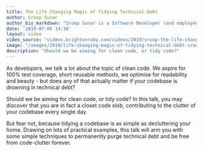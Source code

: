 ```yaml
---
title: The Life Changing Magic of Tidying Technical Debt
author: Sroop Sunar
author_bio_markdown: "Sroop Sunar is a Software Developer (and employee #1) at Peg. Before that, she worked at Thoughtbot, and in a previous life was an illustrator and graphic designer."
date: '2019-07-05 14:30'
layout: video
video_source: "videos.brightonruby.com/videos/2019/sroop-the-life-changing-magic-of-tidying-technical-debt.mp4"
image: "/images/2019/life-changing-magic-of-tidying-technical-debt-sroop-sunar.jpg"
description: "Should we be aiming for clean code, or tidy code?"
---
```


As developers, we talk a lot about the topic of clean code. We aspire for 100% test coverage, short reusable methods, we optimise for readability and beauty - but does any of that actually matter if your codebase is drowning in technical debt?

Should we be aiming for clean code, or tidy code? In this talk, you may discover that you are in fact a closet code slob, contributing to the clutter of your codebase every single day.

But fear not, because tidying a codebase is as simple as decluttering your home. Drawing on lots of practical examples, this talk will arm you with some simple techniques to permanently purge technical debt and be free from code-clutter forever.
